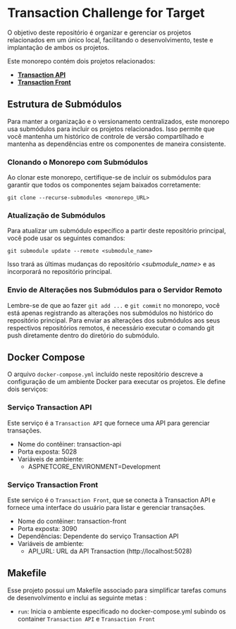 # **Transaction Challenge for Target**

O objetivo deste repositório é organizar e gerenciar os projetos relacionados em um único local, facilitando o desenvolvimento, teste e implantação de ambos os projetos.

Este monorepo contém dois projetos relacionados: 

- **[Transaction API](https://github.com/miguelsmuller/transaction-api-for-target)**
- **[Transaction Front](https://github.com/miguelsmuller/transaction-front-for-target)**


## **Estrutura de Submódulos**

Para manter a organização e o versionamento centralizados, este monorepo usa submódulos para incluir os projetos relacionados. Isso permite que você mantenha um histórico de controle de versão compartilhado e mantenha as dependências entre os componentes de maneira consistente.


### **Clonando o Monorepo com Submódulos**

Ao clonar este monorepo, certifique-se de incluir os submódulos para garantir que todos os componentes sejam baixados corretamente:

```shell
git clone --recurse-submodules <monorepo_URL>
```


### **Atualização de Submódulos**

Para atualizar um submódulo específico a partir deste repositório principal, você pode usar os seguintes comandos:

```shell
git submodule update --remote <submodule_name>
```

Isso trará as últimas mudanças do repositório _<submodule_name>_ e as incorporará no repositório principal.


### **Envio de Alterações nos Submódulos para o Servidor Remoto**

Lembre-se de que ao fazer `git add ...` e `git commit` no monorepo, você está apenas registrando as alterações nos submódulos no histórico do repositório principal. Para enviar as alterações dos submódulos aos seus respectivos repositórios remotos, é necessário executar o comando git push diretamente dentro do diretório do submódulo.


## **Docker Compose**

O arquivo `docker-compose.yml` incluído neste repositório descreve a configuração de um ambiente Docker para executar os projetos. Ele define dois serviços:


### **Serviço Transaction API**

Este serviço é a `Transaction API` que fornece uma API para gerenciar transações.

- Nome do contêiner: transaction-api
- Porta exposta: 5028
- Variáveis de ambiente:
  - ASPNETCORE_ENVIRONMENT=Development


### **Serviço Transaction Front**

Este serviço é o `Transaction Front`, que se conecta à Transaction API e fornece uma interface do usuário para listar e gerenciar transações.

- Nome do contêiner: transaction-front
- Porta exposta: 3090
- Dependências: Dependente do serviço Transaction API
- Variáveis de ambiente:
  - API_URL: URL da API Transaction (http://localhost:5028)


## **Makefile**

Esse projeto possui um Makefile associado para simplificar tarefas comuns de desenvolvimento e inclui as seguinte metas :

- `run`: Inicia o ambiente especificado no docker-compose.yml subindo os container `Transaction API` e `Transaction Front`
